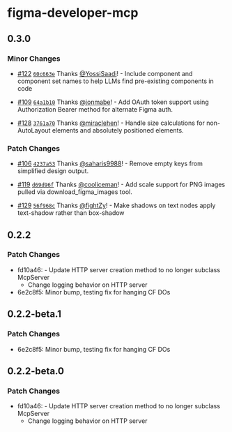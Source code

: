 # figma-developer-mcp

## 0.3.0

### Minor Changes

- [#122](https://github.com/GLips/Figma-Context-MCP/pull/122) [`60c663e`](https://github.com/GLips/Figma-Context-MCP/commit/60c663e6a83886b03eb2cde7c60433439e2cedd0) Thanks [@YossiSaadi](https://github.com/YossiSaadi)! - Include component and component set names to help LLMs find pre-existing components in code

- [#109](https://github.com/GLips/Figma-Context-MCP/pull/109) [`64a1b10`](https://github.com/GLips/Figma-Context-MCP/commit/64a1b10fb62e4ccb5d456d4701ab1fac82084af3) Thanks [@jonmabe](https://github.com/jonmabe)! - Add OAuth token support using Authorization Bearer method for alternate Figma auth.

- [#128](https://github.com/GLips/Figma-Context-MCP/pull/128) [`3761a70`](https://github.com/GLips/Figma-Context-MCP/commit/3761a70db57b3f038335a5fb568c2ca5ff45ad21) Thanks [@miraclehen](https://github.com/miraclehen)! - Handle size calculations for non-AutoLayout elements and absolutely positioned elements.

### Patch Changes

- [#106](https://github.com/GLips/Figma-Context-MCP/pull/106) [`4237a53`](https://github.com/GLips/Figma-Context-MCP/commit/4237a5363f696dcf7abe046940180b6861bdcf22) Thanks [@saharis9988](https://github.com/saharis9988)! - Remove empty keys from simplified design output.

- [#119](https://github.com/GLips/Figma-Context-MCP/pull/119) [`d69d96f`](https://github.com/GLips/Figma-Context-MCP/commit/d69d96fd8a99c9b59111d9c89613a74c1ac7aa7d) Thanks [@cooliceman](https://github.com/cooliceman)! - Add scale support for PNG images pulled via download_figma_images tool.

- [#129](https://github.com/GLips/Figma-Context-MCP/pull/129) [`56f968c`](https://github.com/GLips/Figma-Context-MCP/commit/56f968cd944cbf3058f71f3285c363e895dcf91d) Thanks [@fightZy](https://github.com/fightZy)! - Make shadows on text nodes apply text-shadow rather than box-shadow

## 0.2.2

### Patch Changes

- fd10a46: - Update HTTP server creation method to no longer subclass McpServer
  - Change logging behavior on HTTP server
- 6e2c8f5: Minor bump, testing fix for hanging CF DOs

## 0.2.2-beta.1

### Patch Changes

- 6e2c8f5: Minor bump, testing fix for hanging CF DOs

## 0.2.2-beta.0

### Patch Changes

- fd10a46: - Update HTTP server creation method to no longer subclass McpServer
  - Change logging behavior on HTTP server
